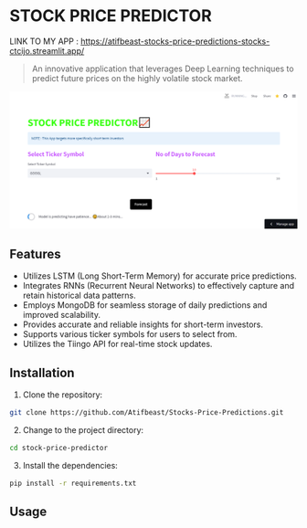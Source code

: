 # STOCK PRICE PREDICTOR
LINK TO MY APP : https://atifbeast-stocks-price-predictions-stocks-ctcijo.streamlit.app/

> An innovative application that leverages Deep Learning techniques to predict future prices on the highly volatile stock market.

![Preview](./Screenshot%20(133).png) <!-- Replace with a preview image of your application -->

## Features

- Utilizes LSTM (Long Short-Term Memory) for accurate price predictions.
- Integrates RNNs (Recurrent Neural Networks) to effectively capture and retain historical data patterns.
- Employs MongoDB for seamless storage of daily predictions and improved scalability.
- Provides accurate and reliable insights for short-term investors.
- Supports various ticker symbols for users to select from.
- Utilizes the Tiingo API for real-time stock updates.

## Installation

1. Clone the repository:

```bash
git clone https://github.com/Atifbeast/Stocks-Price-Predictions.git
```

2. Change to the project directory:

```bash
cd stock-price-predictor
```

3. Install the dependencies:
```bash
pip install -r requirements.txt
```

## Usage

